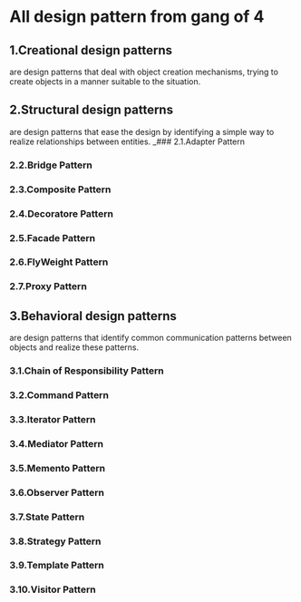 # All design pattern from gang of 4

## 1.Creational design patterns
  are design patterns that deal with object creation mechanisms, trying to create objects in a manner suitable to the situation.
## 2.Structural design patterns
  are design patterns that ease the design by identifying a simple way to realize relationships between entities.
  _### 2.1.Adapter Pattern
  ### 2.2.Bridge Pattern
  ### 2.3.Composite Pattern
  ### 2.4.Decoratore Pattern
  ### 2.5.Facade Pattern
  ### 2.6.FlyWeight Pattern
  ### 2.7.Proxy Pattern

## 3.Behavioral design patterns
  are design patterns that identify common communication patterns between objects and realize these patterns.
  ### 3.1.Chain of Responsibility Pattern
  ### 3.2.Command Pattern
  ### 3.3.Iterator Pattern
  ### 3.4.Mediator Pattern
  ### 3.5.Memento Pattern
  ### 3.6.Observer Pattern
  ### 3.7.State Pattern
  ### 3.8.Strategy Pattern
  ### 3.9.Template Pattern
  ### 3.10.Visitor Pattern
